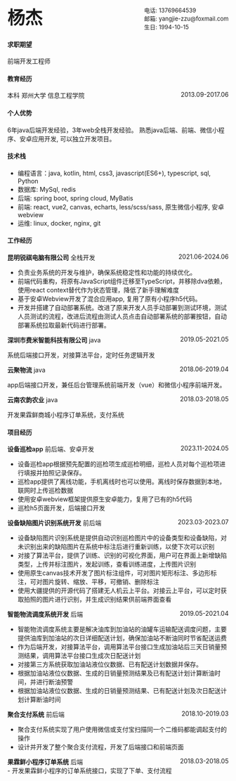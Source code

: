 <div style="display: flex; align-items: flex-start; justify-content: space-between">
    <div style="font-size: 40px; font-weight: bold;">杨杰</div>
    <div style="font-size: 13px; padding-top: 5px;">
            <div>电话: 13769664539</div>
            <div>邮箱: yangjie-zzu@foxmail.com</div>
            <div>生日: 1994-10-15</div>
    </div>
</div>

#### 求职期望 
前端开发工程师
#### 教育经历

<div style="display: flex; justify-content: space-between">
    <div>本科 郑州大学 信息工程学院</div>
    <div>2013.09-2017.06</div>
</div>

#### 个人优势
  6年java后端开发经验，3年web全栈开发经验。
  熟悉java后端、前端、微信小程序、安卓应用开发, 可以独立开发项目。
#### 技术栈
- 编程语言：java, kotlin, html, css3, javascript(ES6+), typescript, sql, Python
- 数据库: MySql, redis
- 后端: spring boot, spring cloud, MyBatis
- 前端: react, vue2, canvas, echarts, less/scss/sass, 原生微信小程序, 安卓webview
- 运维: linux, docker, nginx, git
#### 工作经历

<div style="display: flex; justify-content: space-between">
    <span>
        <span style="font-weight: 600">昆明锐祺电脑有限公司</span>
        <span> 全栈开发</span>
    </span>
    <div>2021.06-2024.06</div>
</div>

- 负责业务系统的开发与维护，确保系统稳定性和功能的持续优化。
- 前端代码重构，将原有JavaScript组件迁移至TypeScript，并移除dva依赖，使用react context替代作为状态管理，降低了新手理解难度
- 基于安卓Webview开发了混合应用app, 复用了原有小程序h5代码。
- 开发并搭建了自动部署系统。改进了原来开发人员手动部署到测试环境，测试人员测试的流程，改进后流程由测试人员点击自动部署系统的部署按钮，自动部署系统拉取最新代码进行部署。

<div style="display: flex; justify-content: space-between">
    <span>
        <span style="font-weight: 600">深圳市费米智能科技有限公司</span>
        <span> java</span>
    </span>
    <div>2019.05-2021.05</div>
</div>

系统后端接口开发，对接算法平台，定时任务逻辑开发

<div style="display: flex; justify-content: space-between">
    <span>
        <span style="font-weight: 600">云聚物流</span>
        <span> java</span>
    </span>
    <div>2018.06-2019.04</div>
</div>

app后端接口开发，兼任后台管理系统前端开发（vue）和微信小程序前端开发。

<div style="display: flex; justify-content: space-between">
    <span>
        <span style="font-weight: 600">云南农韵农业</span>
        <span> java</span>
    </span>
    <div>2018.03-2018.05</div>
</div>

开发果霖鲜商城小程序订单系统，支付系统
#### 项目经历

<div style="display: flex; justify-content: space-between">
    <span>
        <span style="font-weight: 600">设备巡检app</span>
        <span> 前后端、安卓开发</span>
    </span>
    <div>2023.11-2024.05</div>
</div>

- 设备巡检app根据预先配置的巡检项生成巡检明细，巡检人员对每个巡检项进行填报并拍照记录保存。
- 巡检app提供了离线功能，手机离线时也可以使用。离线时保存数据到本地，联网时上传巡检数据
- 使用安卓webview框架提供原生安卓能力，复用了已有的h5代码
- 巡检h5页面开发，后端接口开发

<div style="display: flex; justify-content: space-between">
    <span>
        <span style="font-weight: 600">设备缺陷图片识别系统开发</span>
        <span> 前后端</span>
    </span>
    <div>2023.03-2023.07</div>
</div>

- 设备缺陷图片识别系统是提供自动识别巡检图片中的设备类型和设备缺陷，对未识别出来的缺陷图片在系统中标注后进行重新训练，以使下次可以识别
- 对接了算法平台，提供了训练、识别的可视化界面，用户可在界面上新增缺陷类型，上传并标注图片，发起训练，查看训练进度，上传图片识别
- 使用原生canvas技术开发了图片标注组件，可对图片矩形标注、多边形标注，可对图片旋转、缩放、平移，可撤销、删除标注
- 使用大疆提供的开源代码了搭建无人机云上平台。对接云上平台，可以定时获取拍照的图片进行识别，并生成识别结果供前端界面查看

<div style="display: flex; justify-content: space-between">
    <span>
        <span style="font-weight: 600">智能物流调度系统开发</span>
        <span> 后端</span>
    </span>
    <div>2019.05-2021.04</div>
</div>

- 智能物流调度系统主要是解决油库到加油站的油罐车运输配送调度问题，主要提供油库到加油站的次日详细配送计划，确保加油站不断油同时节省配送运费
- 作为后端开发，对接算法平台，调用算法平台接口生成加油站后三天日销量预测结果，调用算法平台接口生成次日配送计划
- 对接第三方系统获取加油站液位仪数据、已有配送计划数据并保存。
- 根据加油站液位仪数据、生成的日销量预测结果及已有配送计划计算断油时间，并进行断油预警
- 根据加油站液位仪数据、生成的日销量预测结果、已有配送计划及次日配送计划计算断油时间

<div style="display: flex; justify-content: space-between">
    <span>
        <span style="font-weight: 600">聚合支付系统</span>
        <span> 前后端</span>
    </span>
    <div>2018.10-2019.03</div>
</div>

- 聚合支付系统实现了用户使用微信或支付宝扫描同一个二维码都能调起支付的操作
- 设计并开发了整个聚合支付流程，开发了后端接口和前端页面

<div style="display: flex; justify-content: space-between">
    <span>
        <span style="font-weight: 600">果霖鲜小程序订单系统</span>
        <span> 后端</span>
    </span>
    <div>2018.03-2018.05</div>
</div>
- 开发果霖鲜小程序的订单系统接口，实现了下单、支付流程
